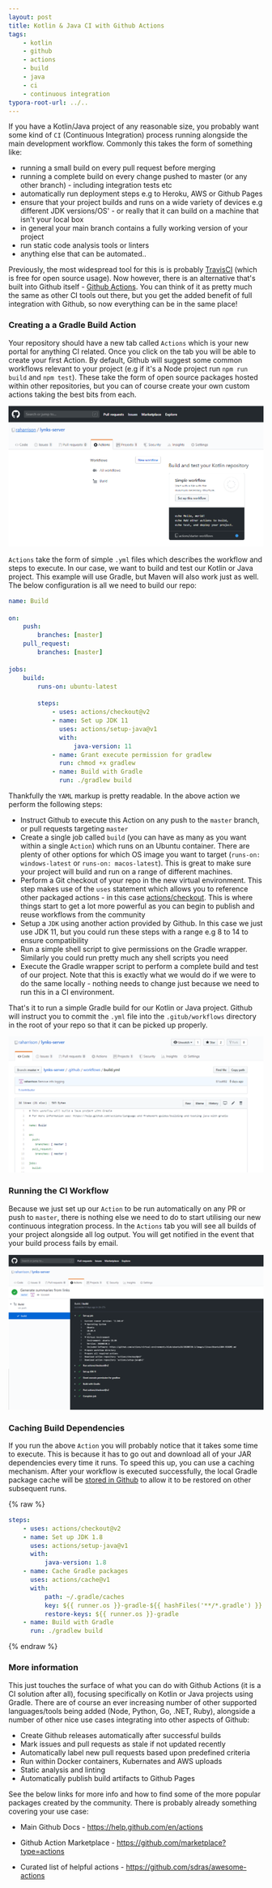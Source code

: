 ```yaml
---
layout: post
title: Kotlin & Java CI with Github Actions
tags:
    - kotlin
    - github
    - actions
    - build
    - java
    - ci
    - continuous integration
typora-root-url: ../..
---
```


If you have a Kotlin/Java project of any reasonable size, you probably want some kind of `CI` (Continuous Integration) process running alongside the main development workflow. Commonly this takes the form of something like:

-   running a small build on every pull request before merging
-   running a complete build on every change pushed to master (or any other branch) - including integration tests etc
-   automatically run deployment steps e.g to Heroku, AWS or Github Pages
-   ensure that your project builds and runs on a wide variety of devices e.g different JDK versions/OS' - or really that it can build on a machine that isn't your local box
-   in general your main branch contains a fully working version of your project
-   run static code analysis tools or linters
-   anything else that can be automated..

Previously, the most widespread tool for this is is probably [TravisCI](https://travis-ci.org/) (which is free for open source usage). Now however, there is an alternative that's built into Github itself - [Github Actions](https://github.com/features/actions). You can think of it as pretty much the same as other CI tools out there, but you get the added benefit of full integration with Github, so now everything can be in the same place!

### Creating a a Gradle Build Action

Your repository should have a new tab called `Actions` which is your new portal for anything CI related. Once you click on the tab you will be able to create your first Action. By default, Github will suggest some common workflows relevant to your project (e.g if it's a Node project run `npm run build` and `npm test`). These take the form of open source packages hosted within other repositories, but you can of course create your own custom actions taking the best bits from each.

![Github Actions tab](/images/2020/github_actions_tab.png)

`Actions` take the form of simple `.yml` files which describes the workflow and steps to execute. In our case, we want to build and test our Kotlin or Java project. This example will use Gradle, but Maven will also work just as well. The below configuration is all we need to build our repo:

```yaml
name: Build

on:
    push:
        branches: [master]
    pull_request:
        branches: [master]

jobs:
    build:
        runs-on: ubuntu-latest

        steps:
            - uses: actions/checkout@v2
            - name: Set up JDK 11
              uses: actions/setup-java@v1
              with:
                  java-version: 11
            - name: Grant execute permission for gradlew
              run: chmod +x gradlew
            - name: Build with Gradle
              run: ./gradlew build
```

Thankfully the `YAML` markup is pretty readable. In the above action we perform the following steps:

-   Instruct Github to execute this Action on any push to the `master` branch, or pull requests targeting `master`
-   Create a single job called `build` (you can have as many as you want within a single `Action`) which runs on an Ubuntu container. There are plenty of other options for which OS image you want to target (`runs-on: windows-latest` or `runs-on: macos-latest`). This is great to make sure your project will build and run on a range of different machines.
-   Perform a Git checkout of your repo in the new virtual environment. This step makes use of the `uses` statement which allows you to reference other packaged actions - in this case [actions/checkout](https://github.com/actions/checkout). This is where things start to get a lot more powerful as you can begin to publish and reuse workflows from the community
-   Setup a `JDK` using another action provided by Github. In this case we just use JDK 11, but you could run these steps with a range e.g 8 to 14 to ensure compatibility
-   Run a simple shell script to give permissions on the Gradle wrapper. Similarly you could run pretty much any shell scripts you need
-   Execute the Gradle wrapper script to perform a complete build and test of our project. Note that this is exactly what we would do if we were to do the same locally - nothing needs to change just because we need to run this in a CI environment.

That's it to run a simple Gradle build for our Kotlin or Java project. Github will instruct you to commit the `.yml` file into the `.gitub/workflows` directory in the root of your repo so that it can be picked up properly.

![Github Actions sample file](/images/2020/github_actions_file.png)

### Running the CI Workflow

Because we just set up our `Action` to be run automatically on any PR or push to `master`, there is nothing else we need to do to start utilising our new continuous integration process. In the `Actions` tab you will see all builds of your project alongside all log output. You will get notified in the event that your build process fails by email.

![Github Actions output](/images/2020/github_actions_output.png)

### Caching Build Dependencies

If you run the above `Action` you will probably notice that it takes some time to execute. This is because it has to go out and download all of your JAR dependencies every time it runs. To speed this up, you can use a caching mechanism. After your workflow is executed successfully, the local Gradle package cache will be [stored in Github](https://help.github.com/en/actions/language-and-framework-guides/building-and-testing-java-with-gradle) to allow it to be restored on other subsequent runs.

{% raw %}

```yaml
steps:
    - uses: actions/checkout@v2
    - name: Set up JDK 1.8
      uses: actions/setup-java@v1
      with:
          java-version: 1.8
    - name: Cache Gradle packages
      uses: actions/cache@v1
      with:
          path: ~/.gradle/caches
          key: ${{ runner.os }}-gradle-${{ hashFiles('**/*.gradle') }}
          restore-keys: ${{ runner.os }}-gradle
    - name: Build with Gradle
      run: ./gradlew build
```

{% endraw %}

### More information

This just touches the surface of what you can do with Github Actions (it is a CI solution after all), focusing specifically on Kotlin or Java projects using Gradle. There are of course an ever increasing number of other supported languages/tools being added (Node, Python, Go, .NET, Ruby), alongside a number of other nice use cases integrating into other aspects of Github:

-   Create Github releases automatically after successful builds
-   Mark issues and pull requests as stale if not updated recently
-   Automatically label new pull requests based upon predefined criteria
-   Run within Docker containers, Kubernates and AWS uploads
-   Static analysis and linting
-   Automatically publish build artifacts to Github Pages

See the below links for more info and how to find some of the more popular packages created by the community. There is probably already something covering your use case:

-   Main Github Docs - <https://help.github.com/en/actions>

-   Github Action Marketplace - <https://github.com/marketplace?type=actions>

-   Curated list of helpful actions - <https://github.com/sdras/awesome-actions>
